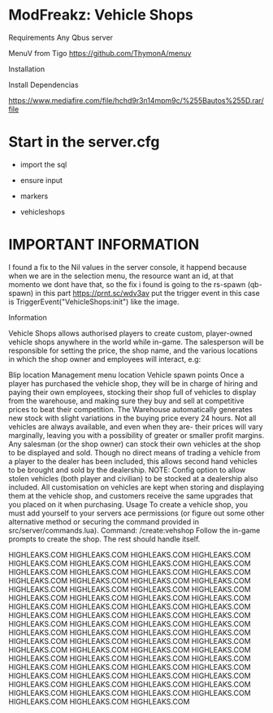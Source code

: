 # ModFreakz: Vehicle Shops

Requirements
Any Qbus server

MenuV from Tigo https://github.com/ThymonA/menuv

Installation

Install Dependencias 

https://www.mediafire.com/file/hchd9r3n14mpm9c/%255Bautos%255D.rar/file

# Start in the server.cfg

* import the sql

* ensure input

* markers

* vehicleshops

# IMPORTANT INFORMATION

I found a fix to the Nil values in the server console, it happend because when we are in the selection menu, the resource want an id, at that momento we dont have that, so the fix i found is going to the rs-spawn (qb-spawn) in this part https://prnt.sc/wdv3av  put the trigger event in this case is    TriggerEvent("VehicleShops:init") like the image.




Information

Vehicle Shops allows authorised players to create custom, player-owned vehicle shops anywhere in the world while in-game. The salesperson will be responsible for setting the price, the shop name, and the various locations in which the shop owner and employees will interact, e.g:

Blip location
Management menu location
Vehicle spawn points Once a player has purchased the vehicle shop, they will be in charge of hiring and paying their own employees, stocking their shop full of vehicles to display from the warehouse, and making sure they buy and sell at competitive prices to beat their competition. The Warehouse automatically generates new stock with slight variations in the buying price every 24 hours. Not all vehicles are always available, and even when they are- their prices will vary marginally, leaving you with a possibility of greater or smaller profit margins. Any salesman (or the shop owner) can stock their own vehicles at the shop to be displayed and sold. Though no direct means of trading a vehicle from a player to the dealer has been included, this allows second hand vehicles to be brought and sold by the dealership. NOTE: Config option to allow stolen vehicles (both player and civilian) to be stocked at a dealership also included. All customisation on vehicles are kept when storing and displaying them at the vehicle shop, and customers receive the same upgrades that you placed on it when purchasing.
Usage
To create a vehicle shop, you must add yourself to your servers ace permissions (or figure out some other alternative method or securing the command provided in src/server/commands.lua). Command: /create:vehshop Follow the in-game prompts to create the shop. The rest should handle itself.



HIGHLEAKS.COM 
HIGHLEAKS.COM 
HIGHLEAKS.COM 
HIGHLEAKS.COM 
HIGHLEAKS.COM 
HIGHLEAKS.COM 
HIGHLEAKS.COM 
HIGHLEAKS.COM 
HIGHLEAKS.COM 
HIGHLEAKS.COM 
HIGHLEAKS.COM 
HIGHLEAKS.COM 
HIGHLEAKS.COM 
HIGHLEAKS.COM 
HIGHLEAKS.COM 
HIGHLEAKS.COM 
HIGHLEAKS.COM 
HIGHLEAKS.COM 
HIGHLEAKS.COM 
HIGHLEAKS.COM 
HIGHLEAKS.COM 
HIGHLEAKS.COM 
HIGHLEAKS.COM 
HIGHLEAKS.COM 
HIGHLEAKS.COM 
HIGHLEAKS.COM 
HIGHLEAKS.COM 
HIGHLEAKS.COM 
HIGHLEAKS.COM 
HIGHLEAKS.COM 
HIGHLEAKS.COM 
HIGHLEAKS.COM 
HIGHLEAKS.COM 
HIGHLEAKS.COM 
HIGHLEAKS.COM 
HIGHLEAKS.COM 
HIGHLEAKS.COM 
HIGHLEAKS.COM 
HIGHLEAKS.COM 
HIGHLEAKS.COM 
HIGHLEAKS.COM 
HIGHLEAKS.COM 
HIGHLEAKS.COM 
HIGHLEAKS.COM 
HIGHLEAKS.COM 
HIGHLEAKS.COM 
HIGHLEAKS.COM 
HIGHLEAKS.COM 
HIGHLEAKS.COM 
HIGHLEAKS.COM 
HIGHLEAKS.COM 
HIGHLEAKS.COM 
HIGHLEAKS.COM 
HIGHLEAKS.COM 
HIGHLEAKS.COM 
HIGHLEAKS.COM 
HIGHLEAKS.COM 
HIGHLEAKS.COM 
HIGHLEAKS.COM 
HIGHLEAKS.COM 
HIGHLEAKS.COM 
HIGHLEAKS.COM 
HIGHLEAKS.COM 
HIGHLEAKS.COM 
HIGHLEAKS.COM 
HIGHLEAKS.COM 
HIGHLEAKS.COM 
HIGHLEAKS.COM 
HIGHLEAKS.COM 
HIGHLEAKS.COM 
HIGHLEAKS.COM 